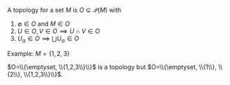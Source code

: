 A topology for a set $M$ is $O \subseteq \mathscr{P}(M)$ with

1. $\emptyset \in O$ and $M \in O$
2. $U \in O, V \in O \implies U \cap V \in O$
3. $U_\alpha \in O \implies \bigcup U_\alpha \in O$

Example:  $M = \{1,2,3\}$

$O=\\{\emptyset, \\{1,2,3\\}\\}$ is a topology but $O=\\{\emptyset, \\{1\\}, \\{2\\}, \\{1,2,3\\}\\}$.